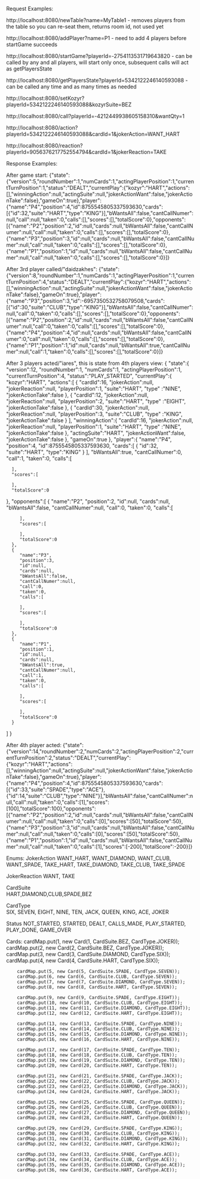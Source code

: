 
Request Examples:

http://localhost:8080/newTable?name=MyTable1 - removes players from the table so you can re-seat them, returns room id, not used yet

http://localhost:8080/addPlayer?name=P1 - need to add 4 players before startGame succeeds

http://localhost:8080/startGame?playerId=-2754113531719643820   -  can be called by any and all players, will start only once, subsequent calls will act as getPlayersState

http://localhost:8080/getPlayersState?playerId=5342122246140593088  -  can be called any time and as many times as needed

http://localhost:8080/setKozyr?playerId=5342122246140593088&kozyrSuite=BEZ

http://localhost:8080/call?playerId=-4212449938605158310&wantQty=1

http://localhost:8080/action?playerId=5342122246140593088&cardId=1&jokerAction=WANT_HART

http://localhost:8080/reaction?playerId=9056376217752554794&cardId=1&jokerReaction=TAKE

Response Examples:

After game start:
{"state":{"version":5,"roundNumber":1,"numCards":1,"actingPlayerPosition":1,"currentTurnPosition":1,"status":"DEALT","currentPlay":{"kozyr":"HART","actions":[],"winningAction":null,"actingSuite":null,"jokerActionWant":false,"jokerActionTake":false},"gameOn":true},"player":{"name":"P4","position":4,"id":8755545805337593630,"cards":[{"id":32,"suite":"HART","type":"KING"}],"bWantsAll":false,"cantCallNumer":null,"call":null,"taken":0,"calls":[],"scores":[],"totalScore":0},"opponents":[{"name":"P2","position":2,"id":null,"cards":null,"bWantsAll":false,"cantCallNumer":null,"call":null,"taken":0,"calls":[],"scores":[],"totalScore":0},{"name":"P3","position":3,"id":null,"cards":null,"bWantsAll":false,"cantCallNumer":null,"call":null,"taken":0,"calls":[],"scores":[],"totalScore":0},{"name":"P1","position":1,"id":null,"cards":null,"bWantsAll":false,"cantCallNumer":null,"call":null,"taken":0,"calls":[],"scores":[],"totalScore":0}]}

After 3rd  player called/"daidzakhes":
{"state":{"version":8,"roundNumber":1,"numCards":1,"actingPlayerPosition":1,"currentTurnPosition":4,"status":"DEALT","currentPlay":{"kozyr":"HART","actions":[],"winningAction":null,"actingSuite":null,"jokerActionWant":false,"jokerActionTake":false},"gameOn":true},"player":{"name":"P3","position":3,"id":-6957350532758079508,"cards":[{"id":30,"suite":"CLUB","type":"KING"}],"bWantsAll":false,"cantCallNumer":null,"call":0,"taken":0,"calls":[],"scores":[],"totalScore":0},"opponents":[{"name":"P2","position":2,"id":null,"cards":null,"bWantsAll":false,"cantCallNumer":null,"call":0,"taken":0,"calls":[],"scores":[],"totalScore":0},{"name":"P4","position":4,"id":null,"cards":null,"bWantsAll":false,"cantCallNumer":0,"call":null,"taken":0,"calls":[],"scores":[],"totalScore":0},{"name":"P1","position":1,"id":null,"cards":null,"bWantsAll":true,"cantCallNumer":null,"call":1,"taken":0,"calls":[],"scores":[],"totalScore":0}]}

After 3 players acted/"iares", this is state from 4th players view:
{
   "state":{
      "version":12,
      "roundNumber":1,
      "numCards":1,
      "actingPlayerPosition":1,
      "currentTurnPosition":4,
      "status":"PLAY_STARTED",
      "currentPlay":{
         "kozyr":"HART",
         "actions":[
            {
               "cardId":16,
               "jokerAction":null,
               "jokerReaction":null,
               "playerPosition":1,
               "suite":"HART",
               "type" :"NINE",
               "jokerActionTake":false
            },
            {
               "cardId":12,
               "jokerAction":null,
               "jokerReaction":null,
               "playerPosition":2,
               "suite":"HART",
               "type" :"EIGHT",
               "jokerActionTake":false
            },
            {
               "cardId":30,
               "jokerAction":null,
               "jokerReaction":null,
               "playerPosition":3,
               "suite":"CLUB",
               "type" :"KING",
               "jokerActionTake":false
            }
         ],
         "winningAction":{
            "cardId":16,
            "jokerAction":null,
            "jokerReaction":null,
            "playerPosition":1,
            "suite":"HART",
            "type" :"NINE",
            "jokerActionTake":false
         },
         "actingSuite":"HART",
         "jokerActionWant":false,
         "jokerActionTake":false
      },
      "gameOn":true
   },
   "player":{
      "name":"P4",
      "position":4,
      "id":8755545805337593630,
      "cards":[
         {
            "id":32,
            "suite":"HART",
            "type":"KING"
         }
      ],
      "bWantsAll":true,
      "cantCallNumer":0,
      "call":1,
      "taken":0,
      "calls":[

      ],
      "scores":[

      ],
      "totalScore":0
   },
   "opponents":[
      {
         "name":"P2",
         "position":2,
         "id":null,
         "cards":null,
         "bWantsAll":false,
         "cantCallNumer":null,
         "call":0,
         "taken":0,
         "calls":[

         ],
         "scores":[

         ],
         "totalScore":0
      },
      {
         "name":"P3",
         "position":3,
         "id":null,
         "cards":null,
         "bWantsAll":false,
         "cantCallNumer":null,
         "call":0,
         "taken":0,
         "calls":[

         ],
         "scores":[

         ],
         "totalScore":0
      },
      {
         "name":"P1",
         "position":1,
         "id":null,
         "cards":null,
         "bWantsAll":true,
         "cantCallNumer":null,
         "call":1,
         "taken":0,
         "calls":[

         ],
         "scores":[

         ],
         "totalScore":0
      }
   ]
}




After 4th player acted:
{"state":{"version":14,"roundNumber":2,"numCards":2,"actingPlayerPosition":2,"currentTurnPosition":2,"status":"DEALT","currentPlay":{"kozyr":"HART","actions":[],"winningAction":null,"actingSuite":null,"jokerActionWant":false,"jokerActionTake":false},"gameOn":true},"player":{"name":"P4","position":4,"id":8755545805337593630,"cards":[{"id":33,"suite":"SPADE","type":"ACE"},{"id":14,"suite":"CLUB","type":"NINE"}],"bWantsAll":false,"cantCallNumer":null,"call":null,"taken":0,"calls":[1],"scores":[100],"totalScore":100},"opponents":[{"name":"P2","position":2,"id":null,"cards":null,"bWantsAll":false,"cantCallNumer":null,"call":null,"taken":0,"calls":[0],"scores":[50],"totalScore":50},{"name":"P3","position":3,"id":null,"cards":null,"bWantsAll":false,"cantCallNumer":null,"call":null,"taken":0,"calls":[0],"scores":[50],"totalScore":50},{"name":"P1","position":1,"id":null,"cards":null,"bWantsAll":false,"cantCallNumer":null,"call":null,"taken":0,"calls":[1],"scores":[-200],"totalScore":-200}]}


Enums:
JokerAction 
	WANT_HART, WANT_DIAMOND, WANT_CLUB, WANT_SPADE, TAKE_HART, TAKE_DIAMOND, TAKE_CLUB, TAKE_SPADE

JokerReaction
	WANT, TAKE
	
CardSuite 	
	HART,DIAMOND,CLUB,SPADE,BEZ	
	
CardType	
	SIX, SEVEN, EIGHT, NINE, TEN, JACK, QUEEN, KING, ACE, JOKER

Status 
	NOT_STARTED, STARTED, DEALT, CALLS_MADE, PLAY_STARTED, PLAY_DONE, GAME_OVER		

Cards:
		cardMap.put(1, new Card(1, CardSuite.BEZ, CardType.JOKER));
		cardMap.put(2, new Card(2, CardSuite.BEZ, CardType.JOKER));
		cardMap.put(3, new Card(3, CardSuite.DIAMOND, CardType.SIX));
		cardMap.put(4, new Card(4, CardSuite.HART, CardType.SIX));
	
		cardMap.put(5, new Card(5, CardSuite.SPADE, CardType.SEVEN));
		cardMap.put(6, new Card(6, CardSuite.CLUB, CardType.SEVEN));
		cardMap.put(7, new Card(7, CardSuite.DIAMOND, CardType.SEVEN));
		cardMap.put(8, new Card(8, CardSuite.HART, CardType.SEVEN));
		
		cardMap.put(9, new Card(9, CardSuite.SPADE, CardType.EIGHT));
		cardMap.put(10, new Card(10, CardSuite.CLUB, CardType.EIGHT));
		cardMap.put(11, new Card(11, CardSuite.DIAMOND, CardType.EIGHT));
		cardMap.put(12, new Card(12, CardSuite.HART, CardType.EIGHT));		
	
		cardMap.put(13, new Card(13, CardSuite.SPADE, CardType.NINE));
		cardMap.put(14, new Card(14, CardSuite.CLUB, CardType.NINE));
		cardMap.put(15, new Card(15, CardSuite.DIAMOND, CardType.NINE));
		cardMap.put(16, new Card(16, CardSuite.HART, CardType.NINE));
		
		cardMap.put(17, new Card(17, CardSuite.SPADE, CardType.TEN));
		cardMap.put(18, new Card(18, CardSuite.CLUB, CardType.TEN));
		cardMap.put(19, new Card(19, CardSuite.DIAMOND, CardType.TEN));
		cardMap.put(20, new Card(20, CardSuite.HART, CardType.TEN));
		
		cardMap.put(21, new Card(21, CardSuite.SPADE, CardType.JACK));
		cardMap.put(22, new Card(22, CardSuite.CLUB, CardType.JACK));			
		cardMap.put(23, new Card(23, CardSuite.DIAMOND, CardType.JACK));
		cardMap.put(24, new Card(24, CardSuite.HART, CardType.JACK));
		
		cardMap.put(25, new Card(25, CardSuite.SPADE, CardType.QUEEN));
		cardMap.put(26, new Card(26, CardSuite.CLUB, CardType.QUEEN));			
		cardMap.put(27, new Card(27, CardSuite.DIAMOND, CardType.QUEEN));
		cardMap.put(28, new Card(28, CardSuite.HART, CardType.QUEEN));
		
		cardMap.put(29, new Card(29, CardSuite.SPADE, CardType.KING));
		cardMap.put(30, new Card(30, CardSuite.CLUB, CardType.KING));		
		cardMap.put(31, new Card(31, CardSuite.DIAMOND, CardType.KING));
		cardMap.put(32, new Card(32, CardSuite.HART, CardType.KING));
		
		cardMap.put(33, new Card(33, CardSuite.SPADE, CardType.ACE));
		cardMap.put(34, new Card(34, CardSuite.CLUB, CardType.ACE));					
		cardMap.put(35, new Card(35, CardSuite.DIAMOND, CardType.ACE));
		cardMap.put(36, new Card(36, CardSuite.HART, CardType.ACE));			
